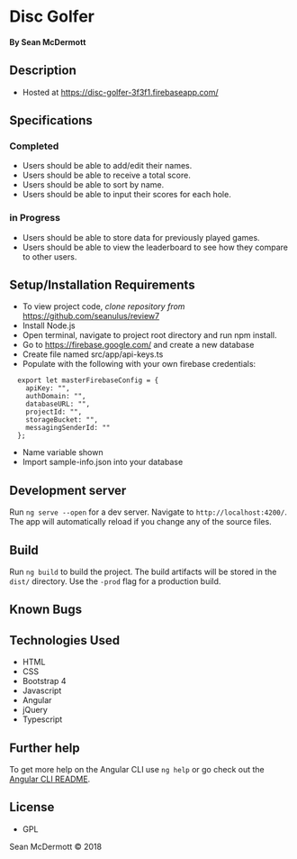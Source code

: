 # **Disc Golfer**

#### By Sean McDermott

## Description
* Hosted at https://disc-golfer-3f3f1.firebaseapp.com/


## Specifications

### Completed
* Users should be able to add/edit their names.
* Users should be able to receive a total score.
* Users should be able to sort by name.
* Users should be able to input their scores for each hole.

### in Progress
* Users should be able to store data for previously played games.
* Users should be able to view the leaderboard to see how they compare to other users.


## Setup/Installation Requirements

* To view project code, _clone repository from_ https://github.com/seanulus/review7
* Install Node.js
* Open terminal, navigate to project root directory and run npm install.
* Go to https://firebase.google.com/ and create a new database
* Create file named src/app/api-keys.ts
* Populate with the following with your own firebase credentials:
```
  export let masterFirebaseConfig = {
    apiKey: "",
    authDomain: "",
    databaseURL: "",
    projectId: "",
    storageBucket: "",
    messagingSenderId: ""
  };
```

* Name variable shown
* Import sample-info.json into your database


## Development server

Run `ng serve --open` for a dev server. Navigate to `http://localhost:4200/`. The app will automatically reload if you change any of the source files.

## Build

Run `ng build` to build the project. The build artifacts will be stored in the `dist/` directory. Use the `-prod` flag for a production build.

## Known Bugs

## Technologies Used

* HTML
* CSS
* Bootstrap 4
* Javascript
* Angular
* jQuery
* Typescript

## Further help

To get more help on the Angular CLI use `ng help` or go check out the [Angular CLI README](https://github.com/angular/angular-cli/blob/master/README.md).

## License

* GPL

Sean McDermott © 2018
